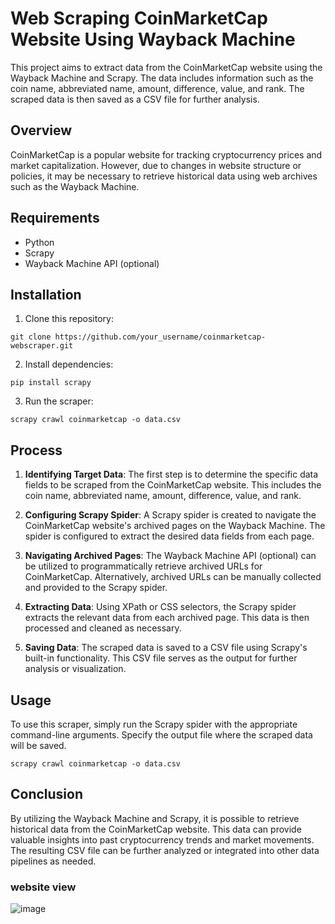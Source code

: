 # Web Scraping CoinMarketCap Website Using Wayback Machine

This project aims to extract data from the CoinMarketCap website using the Wayback Machine and Scrapy. The data includes information such as the coin name, abbreviated name, amount, difference, value, and rank. The scraped data is then saved as a CSV file for further analysis.

## Overview

CoinMarketCap is a popular website for tracking cryptocurrency prices and market capitalization. However, due to changes in website structure or policies, it may be necessary to retrieve historical data using web archives such as the Wayback Machine.

## Requirements

- Python
- Scrapy
- Wayback Machine API (optional)

## Installation

1. Clone this repository:

```
git clone https://github.com/your_username/coinmarketcap-webscraper.git
```

2. Install dependencies:

```
pip install scrapy
```

3. Run the scraper:

```
scrapy crawl coinmarketcap -o data.csv
```

## Process

1. **Identifying Target Data**: The first step is to determine the specific data fields to be scraped from the CoinMarketCap website. This includes the coin name, abbreviated name, amount, difference, value, and rank.

2. **Configuring Scrapy Spider**: A Scrapy spider is created to navigate the CoinMarketCap website's archived pages on the Wayback Machine. The spider is configured to extract the desired data fields from each page.

3. **Navigating Archived Pages**: The Wayback Machine API (optional) can be utilized to programmatically retrieve archived URLs for CoinMarketCap. Alternatively, archived URLs can be manually collected and provided to the Scrapy spider.

4. **Extracting Data**: Using XPath or CSS selectors, the Scrapy spider extracts the relevant data from each archived page. This data is then processed and cleaned as necessary.

5. **Saving Data**: The scraped data is saved to a CSV file using Scrapy's built-in functionality. This CSV file serves as the output for further analysis or visualization.

## Usage

To use this scraper, simply run the Scrapy spider with the appropriate command-line arguments. Specify the output file where the scraped data will be saved.

```
scrapy crawl coinmarketcap -o data.csv
```

## Conclusion

By utilizing the Wayback Machine and Scrapy, it is possible to retrieve historical data from the CoinMarketCap website. This data can provide valuable insights into past cryptocurrency trends and market movements. The resulting CSV file can be further analyzed or integrated into other data pipelines as needed.

### website view

![image](https://github.com/FaeyO/webscrapping-coinmarketcap-website/assets/118575325/98f2f5f8-11ac-4a5c-8737-10f1bc5ec579)
